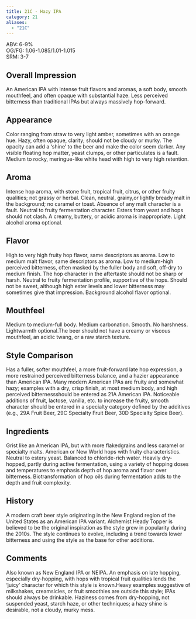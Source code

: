 ```yaml
---
title: 21C - Hazy IPA
category: 21
aliases: 
  - "21C"
---
```


ABV: 6-9%  
OG/FG: 1.06-1.085/1.01-1.015  
SRM: 3-7  

## Overall Impression
An American IPA with intense fruit flavors and aromas, a soft body, smooth mouthfeel, and often opaque with substantial haze. Less perceived bitterness than traditional IPAs but always massively hop-forward.

## Appearance
Color ranging from straw to very light amber, sometimes with an orange hue. Hazy, often opaque, clarity; should not be cloudy or murky. The opacity can add a ‘shine’ to the beer and make the color seem darker. Any visible floating hop matter, yeast clumps, or other particulates is a fault. Medium to rocky, meringue-like white head with high to very high retention.

## Aroma
Intense hop aroma, with stone fruit, tropical fruit, citrus, or other fruity qualities; not grassy or herbal. Clean, neutral, grainy,or lightly bready malt in the background; no caramel or toast. Absence of any malt character is a fault. Neutral to fruity fermentation character. Esters from yeast and hops should not clash. A creamy, buttery, or acidic aroma is inappropriate. Light alcohol aroma optional.

## Flavor
High to very high fruity hop flavor, same descriptors as aroma. Low to medium malt flavor, same descriptors as aroma. Low to medium-high perceived bitterness, often masked by the fuller body and soft, off-dry to medium finish. The hop character in the aftertaste should not be sharp or harsh. Neutral to fruity fermentation profile, supportive of the hops. Should not be sweet, although high ester levels and lower bitterness may sometimes give that impression. Background alcohol flavor optional.

## Mouthfeel
Medium to medium-full body. Medium carbonation. Smooth. No harshness. Lightwarmth optional.The beer should not have a creamy or viscous mouthfeel, an acidic twang, or a raw starch texture.

## Style Comparison
Has a fuller, softer mouthfeel, a more fruit-forward late hop expression, a more restrained perceived bitterness balance, and a hazier appearance than American IPA. Many modern American IPAs are fruity and somewhat hazy; examples with a dry, crisp finish, at most medium body, and high perceived bitternessshould be entered as 21A American IPA. Noticeable additions of fruit, lactose, vanilla, etc. to increase the fruity, smooth character should be entered in a specialty category defined by the additives (e.g., 29A Fruit Beer, 29C Specialty Fruit Beer, 30D Specialty Spice Beer).

## Ingredients
Grist like an American IPA, but with more flakedgrains and less caramel or specialty malts. American or New World hops with fruity characteristics. Neutral to estery yeast. Balanced to chloride-rich water. Heavily dry-hopped, partly during active fermentation, using a variety of hopping doses and temperatures to emphasis depth of hop aroma and flavor over bitterness. Biotransformation of hop oils during fermentation adds to the depth and fruit complexity.

## History
A modern craft beer style originating in the New England region of the United States as an American IPA variant. Alchemist Heady Topper is believed to be the original inspiration as the style grew in popularity during the 2010s. The style continues to evolve, including a trend towards lower bitterness and using the style as the base for other additions.

## Comments
Also known as New England IPA or NEIPA. An emphasis on late hopping, especially dry-hopping, with hops with tropical fruit qualities lends the ‘juicy’ character for which this style is known.Heavy examples suggestive of milkshakes, creamsicles, or fruit smoothies are outside this style; IPAs should always be drinkable. Haziness comes from dry-hopping, not suspended yeast, starch haze, or other techniques; a hazy shine is desirable, not a cloudy, murky mess.